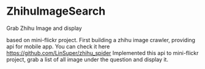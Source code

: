 # ZhihuImageSearch
Grab Zhihu Image and display

based on mini-flickr project. 
First building a zhihu image crawler, providing api for mobile app. You can check it here https://github.com/LinSuper/zhihu_spider
Implemented this api to mini-flickr project, grab a list of all image under the question and display it.
